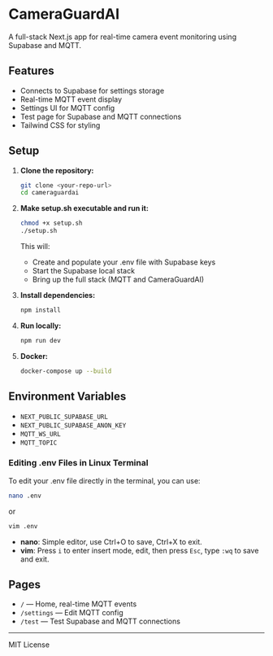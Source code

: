 # CameraGuardAI

A full-stack Next.js app for real-time camera event monitoring using Supabase and MQTT.

## Features
- Connects to Supabase for settings storage
- Real-time MQTT event display
- Settings UI for MQTT config
- Test page for Supabase and MQTT connections
- Tailwind CSS for styling

## Setup
1. **Clone the repository:**
   ```bash
   git clone <your-repo-url>
   cd cameraguardai
   ```

2. **Make setup.sh executable and run it:**
   ```bash
   chmod +x setup.sh
   ./setup.sh
   ```
   This will:
   - Create and populate your .env file with Supabase keys
   - Start the Supabase local stack
   - Bring up the full stack (MQTT and CameraGuardAI)

3. **Install dependencies:**
   ```bash
   npm install
   ```

4. **Run locally:**
   ```bash
   npm run dev
   ```

5. **Docker:**
   ```bash
   docker-compose up --build
   ```

## Environment Variables
- `NEXT_PUBLIC_SUPABASE_URL`
- `NEXT_PUBLIC_SUPABASE_ANON_KEY`
- `MQTT_WS_URL`
- `MQTT_TOPIC`

### Editing .env Files in Linux Terminal
To edit your .env file directly in the terminal, you can use:
```bash
nano .env
```
or
```bash
vim .env
```
- **nano**: Simple editor, use Ctrl+O to save, Ctrl+X to exit.
- **vim**: Press `i` to enter insert mode, edit, then press `Esc`, type `:wq` to save and exit.

## Pages
- `/` — Home, real-time MQTT events
- `/settings` — Edit MQTT config
- `/test` — Test Supabase and MQTT connections

---
MIT License 